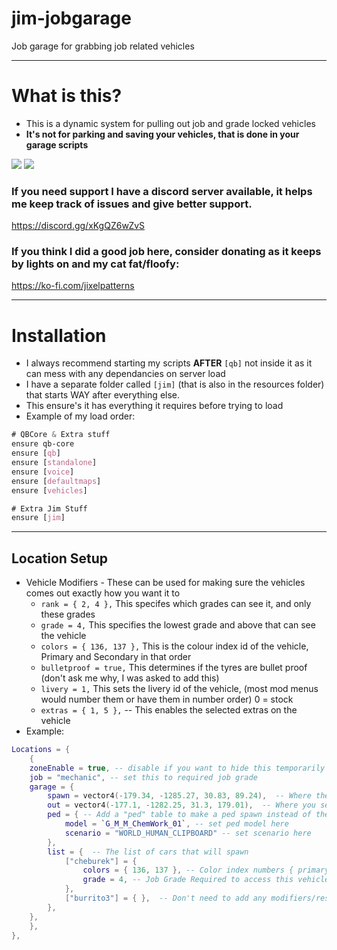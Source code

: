 # jim-jobgarage
Job garage for grabbing job related vehicles

---
# What is this?
- This is a dynamic system for pulling out job and grade locked vehicles
- **It's not for parking and saving your vehicles, that is done in your garage scripts**

![](https://i.imgur.com/JhGaGMS.jpeg)
![](https://i.imgur.com/ycXPTj1.jpeg)

### If you need support I have a discord server available, it helps me keep track of issues and give better support.
https://discord.gg/xKgQZ6wZvS

### If you think I did a good job here, consider donating as it keeps by lights on and my cat fat/floofy:
https://ko-fi.com/jixelpatterns

---
# Installation

- I always recommend starting my scripts **AFTER** `[qb]` not inside it as it can mess with any dependancies on server load
- I have a separate folder called `[jim]` (that is also in the resources folder) that starts WAY after everything else.
- This ensure's it has everything it requires before trying to load
- Example of my load order:
```CSS
# QBCore & Extra stuff
ensure qb-core
ensure [qb]
ensure [standalone]
ensure [voice]
ensure [defaultmaps]
ensure [vehicles]

# Extra Jim Stuff
ensure [jim]
```

---
## Location Setup

- Vehicle Modifiers - These can be used for making sure the vehicles comes out exactly how you want it to
	- `rank = { 2, 4 },` This specifes which grades can see it, and only these grades
	- `grade = 4,` This specifies the lowest grade and above that can see the vehicle
	- `colors = { 136, 137 },` This is the colour index id of the vehicle, Primary and Secondary in that order
	- `bulletproof = true,` This determines if the tyres are bullet proof (don't ask me why, I was asked to add this)
	- `livery = 1,` This sets the livery id of the vehicle, (most mod menus would number them or have them in number order) 0 = stock
	- `extras = { 1, 5 },` -- This enables the selected extras on the vehicle
- Example:
```lua
Locations = {
	{
	zoneEnable = true, -- disable if you want to hide this temporarily
	job = "mechanic", -- set this to required job grade
	garage = {
		spawn = vector4(-179.34, -1285.27, 30.83, 89.24),  -- Where the vehicle will spawn
		out = vector4(-177.1, -1282.25, 31.3, 179.01),  -- Where you select the vehicles from
		ped = { -- Add a "ped" table to make a ped spawn instead of the parking meter
			model = `G_M_M_ChemWork_01`, -- set ped model here
			scenario = "WORLD_HUMAN_CLIPBOARD" -- set scenario here
		},
		list = {  -- The list of cars that will spawn
			["cheburek"] = {
				colors = { 136, 137 }, -- Color index numbers { primary, secondary },
				grade = 4, -- Job Grade Required to access this vehicle
			},
			["burrito3"] = { },  -- Don't need to add any modifiers/restrictions
		},
	},
	},
},
```
